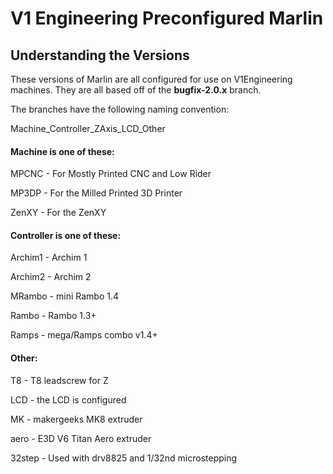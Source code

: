 # V1 Engineering Preconfigured Marlin

## Understanding the Versions

These versions of Marlin are all configured for use on V1Engineering machines. They are all based
off of the **bugfix-2.0.x** branch.

The branches have the following naming convention:

Machine_Controller_ZAxis_LCD_Other

#### Machine is one of these:

MPCNC - For Mostly Printed CNC and Low Rider

MP3DP - For the Milled Printed 3D Printer

ZenXY - For the ZenXY

#### Controller is one of these:

Archim1 - Archim 1

Archim2 - Archim 2

MRambo - mini Rambo 1.4

Rambo - Rambo 1.3+

Ramps - mega/Ramps combo v1.4+

#### Other:

T8 - T8 leadscrew for Z

LCD - the LCD is configured

MK - makergeeks MK8 extruder

aero - E3D V6 Titan Aero extruder

32step - Used with drv8825 and 1/32nd microstepping
